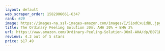 ```yaml
---
layout: default 
﻿web_scraper_order: 1582906661-6347
rank: #29
image: https://images-na.ssl-images-amazon.com/images/I/51odCxu1dBL.jpg
title: The Ordinary Peeling Solution 30ml AHA 30% + BHA 2%
url: https://www.amazon.com/Ordinary-Peeling-Solution-30ml-AHA/dp/B071D4D5DT/ref=zg_mw_hpc_29?_encoding=UTF8&psc=1&refRID=AKFJNXASQBPB6KPJQJKV
reviews: 4.3 out of 5 stars
price: $17.49 
---
```


